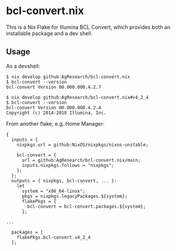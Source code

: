 # bcl-convert.nix

This is a Nix Flake for Illumina BCL Convert, which provides both an installable package and a dev shell.

## Usage

As a devshell:

```
$ nix develop github:AgResearch/bcl-convert.nix
$ bcl-convert --version
bcl-convert Version 00.000.000.4.2.7

$ nix develop github:AgResearch/bcl-convert.nix#v4_2_4
$ bcl-convert --version
bcl-convert Version 00.000.000.4.2.4
Copyright (c) 2014-2018 Illumina, Inc.
```

From another flake, e.g. Home Manager:

```
{
  inputs = {
    nixpkgs.url = github:NixOS/nixpkgs/nixos-unstable;

    bcl-convert = {
      url = github:AgResearch/bcl-convert.nix/main;
      inputs.nixpkgs.follows = "nixpkgs";
    };
  };
  outputs = { nixpkgs, bcl-convert, ... }:
    let
      system = "x86_64-linux";
      pkgs = nixpkgs.legacyPackages.${system};
      flakePkgs = {
        bcl-convert = bcl-convert.packages.${system};
      };

...

  packages = [
    flakePkgs.bcl-convert.v4_2_4
  ];
```
